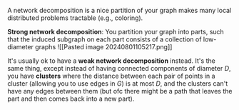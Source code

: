 A network decomposition is a nice partition of your graph makes many local distributed problems tractable (e.g., coloring).

**Strong network decomposition**:
You partition your graph into parts, such that the induced subgraph on each part consists of a collection of low-diameter graphs
![[Pasted image 20240801105217.png]]



It's usually ok to have a **weak network decomposition** instead. It's the same thing, except instead of having connected components of diameter $D$, you have **clusters** where the distance between each pair of points in a cluster (allowing you to use edges in $G$) is at most $D$, and the clusters can't have any edges between them (but ofc there might be a path that leaves the part and then comes back into a new part).
